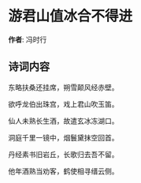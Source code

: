 # 游君山值冰合不得进

**作者**: 冯时行

## 诗词内容

东略扶桑还挂席，朔雪颠风经赤壁。

欲呼龙伯出珠宫，戏上君山吹玉笛。

仙人未熟长生酒，故遣玄冰冻湖口。

洞庭千里一镜中，烟鬟黛抹空回首。

丹经素书旧岩丘，长歌归去吾不留。

他年酒熟当劝客，鹤使相寻缙云侧。

